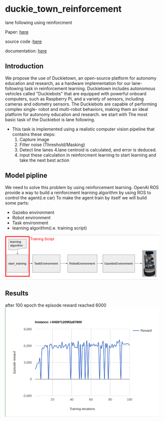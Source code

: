# duckie_town_reinforcement

lane following using reinforcment 

Paper: [here](https://github.com/NaNo211/duckie_town_reinforcement/blob/main/RL_Paper.pdf)

source code :[here](https://drive.google.com/drive/folders/1409rPzPuNiJfpoZ_mwMKgyFN-McBk_vt?usp=sharing)

documentation: [here](https://github.com/NaNo211/duckie_town_reinforcement/blob/main/documentation.pdf)

## Introduction
We propose the use of Duckietown, an open-source platform for autonomy education and research, as a hardware implementation for our lane-following task in reinforcement learning. Duckietown includes autonomous vehicles called "Duckiebots" that are equipped with powerful onboard computers, such as Raspberry Pi, and a variety of sensors, including cameras and odometry sensors. The Duckiebots are capable of performing complex single- robot and multi-robot behaviors, making them an ideal platform for autonomy education and research.
we start with The most basic task of the Duckiebot is lane following. 
  - This task is implemented using a realistic computer vision pipeline that contains these steps: 
      1. Capture image
      2. Filter noise (Threshold/Masking)
      3. Detect line lanes
      4.lane centroid is calculated, and error is deduced.
      5. input these calculation in reinforcment learning to start learning and take the next best action

## Model pipline
We need to solve this problem by using reinforcement learning.
OpenAI ROS provide a way to build a reinforcment learning algorithm by using ROS to control the agent(i.e car) 
To make the agent train by itself we will build some parts:
  - Gazebo environment 
  - Robot environment
  - Task environment 
  - learning algorithm(i.e. training script)
<img src=https://github.com/NaNo211/duckie_town_reinforcement/blob/main/pipeline.png />

## Results
after 100 epoch the episode reward reached 6000
<img src=https://github.com/NaNo211/duckie_town_reinforcement/blob/main/solved.png />
